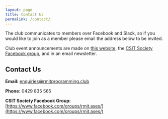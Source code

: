 ```yaml
---
layout: page
title: Contact Us
permalink: /contact/
---
```


The club communicates to members over Facebook and Slack, so if you would like to join as a member please email the address below to be invited.

Club event announcements are made on [this website](http://rmitprogramming.club), the [CSIT Society Facebook group](https://www.facebook.com/groups/rmit.ases/), and in an email newsletter.

## Contact Us

**Email:** [enquiries@rmitprogramming.club](mailto:enquiries@rmitprogramming.club)

**Phone:** 0429 835 565

**CSIT Society Facebook Group:** [https://www.facebook.com/groups/rmit.ases/](https://www.facebook.com/groups/rmit.ases/)
